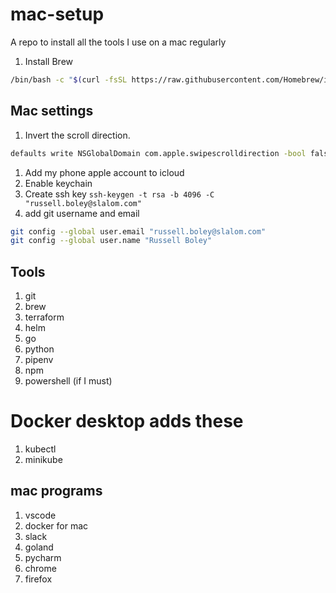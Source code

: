 # mac-setup
A repo to install all the tools I use on a mac regularly

1. Install Brew 

``` bash
/bin/bash -c "$(curl -fsSL https://raw.githubusercontent.com/Homebrew/install/master/install.sh)"
```


## Mac settings

1. Invert the scroll direction.

``` bash
defaults write NSGlobalDomain com.apple.swipescrolldirection -bool false
```

1. Add my phone apple account to icloud
1. Enable keychain
1. Create ssh key `ssh-keygen -t rsa -b 4096 -C "russell.boley@slalom.com"`
1. add git username and email

```bash
git config --global user.email "russell.boley@slalom.com"
git config --global user.name "Russell Boley"
```

## Tools

1. git
1. brew
1. terraform
1. helm
1. go
1. python
1. pipenv
1. npm
1. powershell (if I must)

# Docker desktop adds these
1. kubectl
1. minikube

## mac programs

1. vscode
1. docker for mac
1. slack
1. goland
1. pycharm
1. chrome
1. firefox

